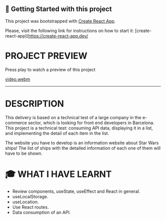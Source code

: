 ## :seedling: **Getting Started with this project**

This project was bootstrapped with [Create React App](https://github.com/facebook/create-react-app).

Please, visit the following link for instructions on how to start it: [create-react-app](https://create-react-app.dev/

# **PROJECT PREVIEW**

Press play to watch a preview of this project

[video.webm](https://user-images.githubusercontent.com/98957023/179722414-69d4b9fc-28f0-4801-82f7-dc1de5c61cc8.webm)

---
# **DESCRIPTION**

This delivery is based on a technical test of a large company in the e-commerce sector, which is looking for front end developers in Barcelona. This project is a technical test: consuming API data, displaying it in a list, and implementing the detail of each item in the list.

The website you have to develop is an information website about Star Wars ships! The list of ships with the detailed information of each one of them will have to be shown.

# :mortar_board: **WHAT I HAVE LEARNT**

- Review components, useState, useEffect and React in general.
- useLocalStorage.
- useLocation.
- Use React routes.
- Data consumption of an API.


